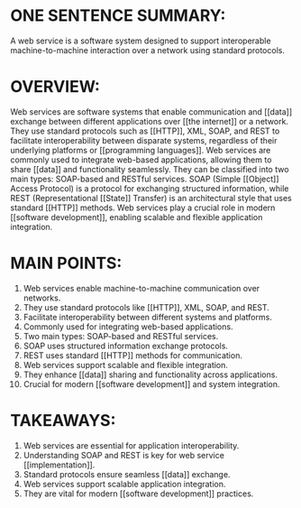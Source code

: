 # ONE SENTENCE SUMMARY:
A web service is a software system designed to support interoperable machine-to-machine interaction over a network using standard protocols.

# OVERVIEW:
Web services are software systems that enable communication and [[data]] exchange between different applications over [[the internet]] or a network. They use standard protocols such as [[HTTP]], XML, SOAP, and REST to facilitate interoperability between disparate systems, regardless of their underlying platforms or [[programming languages]]. Web services are commonly used to integrate web-based applications, allowing them to share [[data]] and functionality seamlessly. They can be classified into two main types: SOAP-based and RESTful services. SOAP (Simple [[Object]] Access Protocol) is a protocol for exchanging structured information, while REST (Representational [[State]] Transfer) is an architectural style that uses standard [[HTTP]] methods. Web services play a crucial role in modern [[software development]], enabling scalable and flexible application integration.

# MAIN POINTS:
1. Web services enable machine-to-machine communication over networks.
2. They use standard protocols like [[HTTP]], XML, SOAP, and REST.
3. Facilitate interoperability between different systems and platforms.
4. Commonly used for integrating web-based applications.
5. Two main types: SOAP-based and RESTful services.
6. SOAP uses structured information exchange protocols.
7. REST uses standard [[HTTP]] methods for communication.
8. Web services support scalable and flexible integration.
9. They enhance [[data]] sharing and functionality across applications.
10. Crucial for modern [[software development]] and system integration.

# TAKEAWAYS:
1. Web services are essential for application interoperability.
2. Understanding SOAP and REST is key for web service [[implementation]].
3. Standard protocols ensure seamless [[data]] exchange.
4. Web services support scalable application integration.
5. They are vital for modern [[software development]] practices.